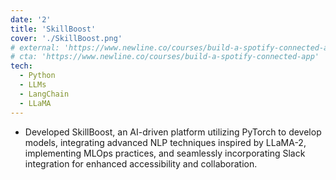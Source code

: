 ```yaml
---
date: '2'
title: 'SkillBoost'
cover: './SkillBoost.png'
# external: 'https://www.newline.co/courses/build-a-spotify-connected-app'
# cta: 'https://www.newline.co/courses/build-a-spotify-connected-app'
tech:
  - Python
  - LLMs 
  - LangChain
  - LLaMA
---
```


- Developed SkillBoost, an AI-driven platform utilizing PyTorch to develop models, integrating advanced NLP
techniques inspired by LLaMA-2, implementing MLOps practices, and seamlessly incorporating Slack integration for enhanced accessibility and collaboration.
